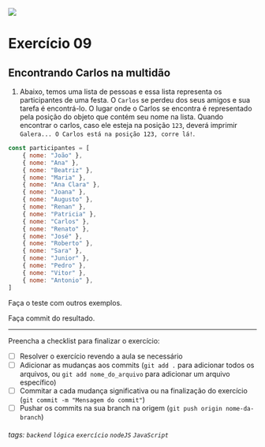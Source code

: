 ![](https://i.imgur.com/xG74tOh.png)

# Exercício 09

## Encontrando Carlos na multidão

1. Abaixo, temos uma lista de pessoas e essa lista representa os participantes de uma festa. O `Carlos` se perdeu dos seus amigos e sua tarefa é encontrá-lo. O lugar onde o Carlos se encontra é representado pela posição do objeto que contém seu nome na lista. Quando encontrar o carlos, caso ele esteja na posição `123`, deverá imprimir `Galera... O Carlos está na posição 123, corre lá!`.

```javascript
const participantes = [
    { nome: "João" },
    { nome: "Ana" },
    { nome: "Beatriz" },
    { nome: "Maria" },
    { nome: "Ana Clara" },
    { nome: "Joana" },
    { nome: "Augusto" },
    { nome: "Renan" },
    { nome: "Patricia" },
    { nome: "Carlos" },
    { nome: "Renato" },
    { nome: "José" },
    { nome: "Roberto" },
    { nome: "Sara" },
    { nome: "Junior" },
    { nome: "Pedro" },
    { nome: "Vitor" },
    { nome: "Antonio" },
]
```

Faça o teste com outros exemplos.

Faça commit do resultado.

---

Preencha a checklist para finalizar o exercício:

-   [ ] Resolver o exercício revendo a aula se necessário
-   [ ] Adicionar as mudanças aos commits (`git add .` para adicionar todos os arquivos, ou `git add nome_do_arquivo` para adicionar um arquivo específico)
-   [ ] Commitar a cada mudança significativa ou na finalização do exercício (`git commit -m "Mensagem do commit"`)
-   [ ] Pushar os commits na sua branch na origem (`git push origin nome-da-branch`)

###### tags: `backend` `lógica` `exercício` `nodeJS` `JavaScript`
